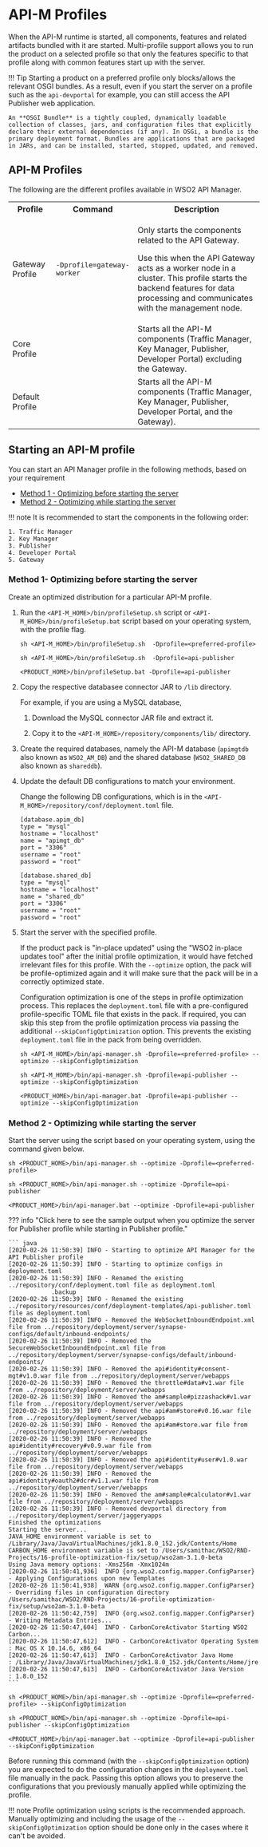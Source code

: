 # API-M Profiles

When the API-M runtime is started, all components, features and related artifacts bundled with it are started. Multi-profile support allows you to run the product on a selected profile so that only the features specific to that profile along with common features start up with the server.

!!! Tip
    Starting a product on a preferred profile only blocks/allows the relevant OSGI bundles. As a result, even if you start the server on a profile such as the `api-devportal` for example, you can still access the API Publisher web application.
    
    An **OSGI Bundle** is a tightly coupled, dynamically loadable collection of classes, jars, and configuration files that explicitly declare their external dependencies (if any). In OSGi, a bundle is the primary deployment format. Bundles are applications that are packaged in JARs, and can be installed, started, stopped, updated, and removed.


## API-M Profiles

The following are the different profiles available in WSO2 API Manager.

<table>
    <tr>
        <th>
            Profile
        </td>
        <th>
            Command
        </td>
        <th>
            Description
        </td>
    </tr>
    <tr>
        <td>
            Gateway Profile
        </td>
        <td><pre><code>-Dprofile=gateway-worker   </code></pre></td>
        <td>
            <p>Only starts the components related to the API Gateway.</p>
<p>Use this when the API Gateway acts as a worker node in a cluster. This profile starts the backend features for data processing and communicates with the management node.</p>
        </td>
    </tr>
    <tr>
        <td>
            Core Profile
        </td>
        <td><pre><code></code></pre></td>
        <td>
            Starts all the API-M components (Traffic Manager, Key Manager, Publisher, Developer Portal) excluding the Gateway.
        </td>
    </tr>
    <tr>
        <td>
            Default Profile
        </td>
        <td><pre><code></code></pre></td>
        <td>
            Starts all the API-M components (Traffic Manager, Key Manager, Publisher, Developer Portal, and the Gateway).
        </td>
    </tr>
</table>

## Starting an API-M profile

You can start an API Manager profile in the following methods, based on your requirement

-   [Method 1 - Optimizing before starting the server](#method-1-optimizing-before-starting-the-server)
-   [Method 2 - Optimizing while starting the server](#method-2-optimizing-while-starting-the-server)

!!! note
    It is recommended to start the components in the following order: 

    1. Traffic Manager
    2. Key Manager
    3. Publisher
    4. Developer Portal
    5. Gateway
    
### Method 1- Optimizing before starting the server

Create an optimized distribution for a particular API-M profile.

1.  Run the `<API-M_HOME>/bin/profileSetup.sh` script or `<API-M_HOME>/bin/profileSetup.bat` script based on your operating system, with the profile flag.

    ``` tab="Sample Format"
    sh <API-M_HOME>/bin/profileSetup.sh  -Dprofile=<preferred-profile>
    ```
    
    ``` tab="Example:Linux/Solaris/MacOS"
    sh <API-M_HOME>/bin/profileSetup.sh  -Dprofile=api-publisher
    ```
    
    ``` tab="Example:Windows"
    <PRODUCT_HOME>/bin/profileSetup.bat -Dprofile=api-publisher
    ```
    
2. Copy the respective databasee connector JAR to `/lib` directory.
   
     For example, if you are using a MySQL database,

     1. Download the MySQL connector JAR file and extract it.
     
     2. Copy it to the `<API-M_HOME>/repository/components/lib/` directory.

3. Create the required databases, namely the API-M database (`apimgtdb` also known as `WSO2_AM_DB`) and the shared database (`WSO2_SHARED_DB` also known as `shareddb`).

4. Update the default DB configurations to match your environment.

     Change the following DB configurations, which is in the `<API-M_HOME>/repository/conf/deployment.toml` file.

     ```
     [database.apim_db]
     type = "mysql"
     hostname = "localhost"
     name = "apimgt_db"
     port = "3306"
     username = "root"
     password = "root"

     [database.shared_db]
     type = "mysql"
     hostname = "localhost"
     name = "shared_db"
     port = "3306"
     username = "root"
     password = "root"
     ```

5.  Start the server with the specified profile.

    If the product pack is "in-place updated" using the "WSO2 in-place updates tool" after the initial profile optimization, it would have fetched irrelevant files for this profile. With the `--optimize` option, the pack will be profile-optimized again and it will make sure that the pack will be in a correctly optimized state. 
       
    Configuration optimization is one of the steps in profile optimization process. This replaces the `deployment.toml` file with a pre-configured profile-specific TOML file that exists in the pack. If required, you can skip this step from the profile optimization process via passing the additional `--skipConfigOptimization` option. This prevents the existing `deployment.toml` file in the pack from being overridden.  
    
    ``` tab="Sample Format"
    sh <API-M_HOME>/bin/api-manager.sh -Dprofile=<preferred-profile> --optimize --skipConfigOptimization
    ```
    
    ``` tab="Example:Linux/Solaris/MacOS"
    sh <API-M_HOME>/bin/api-manager.sh -Dprofile=api-publisher --optimize --skipConfigOptimization
    ```
    
    ``` tab="Example:Windows"
    <PRODUCT_HOME>/bin/api-manager.bat -Dprofile=api-publisher --optimize --skipConfigOptimization
    ```    

### Method 2 - Optimizing while starting the server

Start the server using the script based on your operating system, using the command given below.

``` tab="Sample Format"
sh <PRODUCT_HOME>/bin/api-manager.sh --optimize -Dprofile=<preferred-profile>
```

``` tab="Example:Linux/Solaris/MacOS"
sh <PRODUCT_HOME>/bin/api-manager.sh --optimize -Dprofile=api-publisher
```

``` tab="Example:Windows"
<PRODUCT_HOME>/bin/api-manager.bat --optimize -Dprofile=api-publisher
```  


??? info "Click here to see the sample output when you optimize the server for Publisher profile while starting in Publisher profile."

    ``` java
    [2020-02-26 11:50:39] INFO - Starting to optimize API Manager for the API Publisher profile
    [2020-02-26 11:50:39] INFO - Starting to optimize configs in deployment.toml
    [2020-02-26 11:50:39] INFO - Renamed the existing ../repository/conf/deployment.toml file as deployment.toml
                .backup
    [2020-02-26 11:50:39] INFO - Renamed the existing ../repository/resources/conf/deployment-templates/api-publisher.toml file as deployment.toml
    [2020-02-26 11:50:39] INFO - Removed the WebSocketInboundEndpoint.xml file from ../repository/deployment/server/synapse-configs/default/inbound-endpoints/
    [2020-02-26 11:50:39] INFO - Removed the SecureWebSocketInboundEndpoint.xml file from ../repository/deployment/server/synapse-configs/default/inbound-endpoints/
    [2020-02-26 11:50:39] INFO - Removed the api#identity#consent-mgt#v1.0.war file from ../repository/deployment/server/webapps
    [2020-02-26 11:50:39] INFO - Removed the throttle#data#v1.war file from ../repository/deployment/server/webapps
    [2020-02-26 11:50:39] INFO - Removed the am#sample#pizzashack#v1.war file from ../repository/deployment/server/webapps
    [2020-02-26 11:50:39] INFO - Removed the api#am#store#v0.16.war file from ../repository/deployment/server/webapps
    [2020-02-26 11:50:39] INFO - Removed the api#am#store.war file from ../repository/deployment/server/webapps
    [2020-02-26 11:50:39] INFO - Removed the api#identity#recovery#v0.9.war file from ../repository/deployment/server/webapps
    [2020-02-26 11:50:39] INFO - Removed the api#identity#user#v1.0.war file from ../repository/deployment/server/webapps
    [2020-02-26 11:50:39] INFO - Removed the api#identity#oauth2#dcr#v1.1.war file from ../repository/deployment/server/webapps
    [2020-02-26 11:50:39] INFO - Removed the am#sample#calculator#v1.war file from ../repository/deployment/server/webapps
    [2020-02-26 11:50:39] INFO - Removed devportal directory from ../repository/deployment/server/jaggeryapps
    Finished the optimizations
    Starting the server...
    JAVA_HOME environment variable is set to /Library/Java/JavaVirtualMachines/jdk1.8.0_152.jdk/Contents/Home
    CARBON_HOME environment variable is set to /Users/samithac/WSO2/RND-Projects/16-profile-optimization-fix/setup/wso2am-3.1.0-beta
    Using Java memory options: -Xms256m -Xmx1024m
    [2020-02-26 11:50:41,936]  INFO {org.wso2.config.mapper.ConfigParser} - Applying Configurations upon new Templates
    [2020-02-26 11:50:41,938]  WARN {org.wso2.config.mapper.ConfigParser} - Overriding files in configuration directory /Users/samithac/WSO2/RND-Projects/16-profile-optimization-fix/setup/wso2am-3.1.0-beta
    [2020-02-26 11:50:42,759]  INFO {org.wso2.config.mapper.ConfigParser} - Writing Metadata Entries...
    [2020-02-26 11:50:47,604]  INFO - CarbonCoreActivator Starting WSO2 Carbon...
    [2020-02-26 11:50:47,612]  INFO - CarbonCoreActivator Operating System : Mac OS X 10.14.6, x86_64
    [2020-02-26 11:50:47,613]  INFO - CarbonCoreActivator Java Home        : /Library/Java/JavaVirtualMachines/jdk1.8.0_152.jdk/Contents/Home/jre
    [2020-02-26 11:50:47,613]  INFO - CarbonCoreActivator Java Version     : 1.8.0_152
    ```

``` tab="Sample Format"
sh <PRODUCT_HOME>/bin/api-manager.sh --optimize -Dprofile=<preferred-profile> --skipConfigOptimization
```

``` tab="Example:Linux/Solaris/MacOS"
sh <PRODUCT_HOME>/bin/api-manager.sh --optimize -Dprofile=api-publisher --skipConfigOptimization    
```

``` tab="Example:Windows"
<PRODUCT_HOME>/bin/api-manager.bat --optimize -Dprofile=api-publisher --skipConfigOptimization
```  
        
Before running this command (with the `--skipConfigOptimization` option) you are expected to do the configuration 
changes in the `deployment.toml` file manually in the pack. Passing this option allows you to preserve the configurations that you previously manually applied while optimizing the profile.

!!! note
    Profile optimization using scripts is the recommended approach. Manually optimizing and including the usage of the `--skipConfigOptimization` option should be done only in the cases where it can't be avoided. 